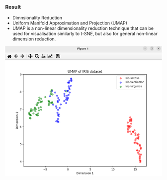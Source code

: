 ### Result
* Dimnsionality Reduction
* Uniform Manifold Approximation and Projection (UMAP) 
* UMAP is a non-linear dimensionality reduction technique that can be used for visualisation similarly to t-SNE, but also for general non-linear dimension reduction.

<img src='UMAP.png' />

